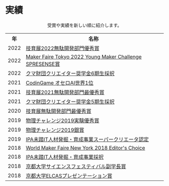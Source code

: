 # 実績

<div style="text-align:center">
    受賞や実績を新しい順に紹介します。
</div>



<table>
<tbody><tr>
<th>年</th><th>名称</th></tr>
<tr>
<td>2022</td>
<td><a href="https://talent.supporterz.jp/geekten/2022/" target="_blank" el="”noopener" noreferrer”="">技育展2022無駄開発部門優秀賞</a></td>
</tr>
<tr>
<td>2022</td>
<td><a href="https://makezine.jp/event/makerfaire/ymc2022/" target="_blank" el="”noopener" noreferrer”="">Maker Faire Tokyo 2022 Young Maker Challenge SPRESENSE賞</a></td>
</tr>
<tr>
<td>2022</td>
<td><a href="https://kuma-foundation.org/student/takuto-yamana/" target="_blank" el="”noopener" noreferrer”="">クマ財団クリエイター奨学金6期生採択</a></td>
</tr>
<tr>
<td>2021</td>
<td><a href="https://www.codingame.com/multiplayer/bot-programming/othello-1" target="_blank" el="”noopener" noreferrer”="">CodinGame オセロAI世界1位</a></td>
</tr>
<tr>
<td>2021</td>
<td><a href="https://talent.supporterz.jp/geekten/2021/" target="_blank" el="”noopener" noreferrer”="">技育展2021無駄開発部門最優秀賞</a></td>
</tr>
<tr>
<td>2021</td>
<td><a href="https://kuma-foundation.org/student/takuto-yamana/" target="_blank" el="”noopener" noreferrer”="">クマ財団クリエイター奨学金5期生採択</a></td>
</tr>
<tr>
<td>2020</td>
<td><a href="https://talent.supporterz.jp/geekten/2020/" target="_blank" el="”noopener" noreferrer”="">技育展無駄開発部門最優秀賞</a></td>
</tr>
<tr>
<td>2019</td>
<td><a href="http://www.jpho.jp/2019/prizes at phy-chal-2019.pdf" target="_blank" el="”noopener" noreferrer”="">物理チャレンジ2019実験優秀賞</a></td>
</tr>
<tr>
<td>2019</td>
<td><a href="http://www.jpho.jp/2019/prizes at phy-chal-2019.pdf" target="_blank" el="”noopener" noreferrer”="">物理チャレンジ2019銀賞</a></td>
</tr>
<tr>
<td>2019</td>
<td><a href="https://www.meti.go.jp/press/2019/05/20190524001/20190524001.html" target="_blank" el="”noopener" noreferrer”="">IPA未踏IT人材発掘・育成事業スーパークリエータ認定</a></td>
</tr>
<tr>
<td>2018</td>
<td><a href="https://makerfaire.com/maker/entry/67738/" target="_blank" el="”noopener" noreferrer”="">World Maker Faire New York 2018 Editor's Choice</a></td>
</tr>
<tr>
<td>2018</td>
<td><a href="https://www.ipa.go.jp/jinzai/mitou/2018/gaiyou_s-5" target="_blank" el="”noopener" noreferrer”="">IPA未踏IT人材発掘・育成事業採択</a></td>
</tr>
<tr>
<td>2018</td>
<td><a href="https://www.kyoto-u.ac.jp/ja/news/2018-04-09-0" target="_blank" el="”noopener" noreferrer”="">京都大学サイエンスフェスティバル副学長賞</a></td>
</tr>
<tr>
<td>2018</td>
<td><a href="https://www.kyoto-u.ac.jp/ja/news/2018-03-09-0" target="_blank" el="”noopener" noreferrer”="">京都大学ELCASプレゼンテーション賞</a></td>
</tr>
</tbody></table>
